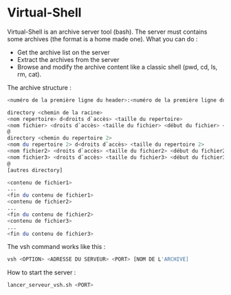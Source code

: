 # Virtual-Shell

Virtual-Shell is an archive server tool (bash). The server must contains some archives (the format is a home made one).
What you can do :

+ Get the archive list on the server
+ Extract the archives from the server
+ Browse and modify the archive content like a classic shell (pwd, cd, ls, rm, cat). 

The archive structure :

```bash
<numéro de la première ligne du header>:<numéro de la première ligne du body>

directory <chemin de la racine>
<nom repertoire> d<droits d`accès> <taille du repertoire>
<nom fichier> <droits d`accès> <taille du fichier> <début du fichier> <nb lignes>
@
directory <chemin du repertoire 2>
<nom du repertoire 2> d<droits d`accès> <taille du repertoire 2>
<nom fichier2> <droits d`accès> <taille du fichier2> <début du fichier2> <nb lignes>
<nom fichier3> <droits d`accès> <taille du fichier3> <début du fichier3> <nb lignes>
@
[autres directory]

<contenu de fichier1>
...
<fin du contenu de fichier1>
<contenu de fichier2>
...
<fin du contenu de fichier2>
<contenu de fichier3>
...
<fin du contenu de fichier3>
```

The vsh command works like this :
```bash
vsh <OPTION> <ADRESSE DU SERVEUR> <PORT> [NOM DE L'ARCHIVE]
```

How to start the server :
```bash
lancer_serveur_vsh.sh <PORT>
```
